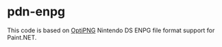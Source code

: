 # pdn-enpg
This code is based on [OptiPNG](https://github.com/toehead2001/pdn-optipng)
Nintendo DS ENPG file format support for Paint.NET.
